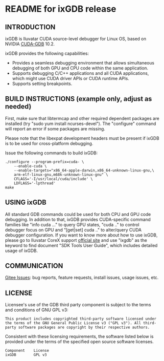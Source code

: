 # README for ixGDB release

## INTRODUCTION

ixGDB is Iluvatar CUDA source-level debugger for Linux OS, based on NVIDIA [CUDA-GDB](https://github.com/NVIDIA/cuda-gdb) 10.2.

ixGDB provides the following capabilities:
- Provides a seamless debugging environment that allows simultaneous debugging of both GPU and CPU code within the same application.
- Supports debugging C/C++ applications and all CUDA applications, which might use CUDA driver APIs or CUDA runtime APIs.
- Supports setting breakpoints.

## BUILD INSTRUCTIONS (example only, adjust as needed)

First, make sure that libtermcap and other required dependent packages are
installed (try "sudo yum install ncurses-devel"). The "configure" command will
report an error if some packages are missing.

Please note that the libexpat development headers must be present if ixGDB is to be used for cross-platform debugging.

Issue the following commands to build ixGDB:

```
./configure --program-prefix=cuda- \
    --enable-cuda \
    --enable-targets="x86_64-apple-darwin,x86_64-unknown-linux-gnu,\
    arm-elf-linux-gnu,m68k-unknown-linux-gnu" \
    CFLAGS='-I/usr/local/cuda/include' \
    LDFLAGS='-lpthread'
make
```

## USING ixGDB

All standard GDB commands could be used for both CPU and GPU code debugging. In addition to that, ixGDB provides CUDA-specific command families like "info cuda ..." to query GPU states, "cuda .." to control debugger focus on GPU and "[get|set] cuda .." to alter/query CUDA debugger configuration. If you want to know more about how to use ixGDB, please go to Iluvatar CoreX support [official site](https://support.iluvatar.com/#/DocumentCentre?id=1&nameCenter=1&productId=) and use "ixgdb" as the keyword to find document "SDK Tools User Guide", which includes detailed usage of ixGDB.

## COMMUNICATION

[Gitee Issues](https://gitee.com/deep-spark/ixgdb/issues): bug reports, feature requests, install issues, usage issues, etc.

## LICENSE

Licensee's use of the GDB third party component is subject to the terms and conditions of GNU GPL v3:
```
This product includes copyrighted third-party software licensed under the terms of the GNU General Public License v3 ("GPL v3"). All third-party software packages are copyright by their respective authors.
```
Consistent with these licensing requirements, the software listed below is provided under the terms of the specified open source software licenses.
```
Component    License
ixGDB        GPL v3
```
